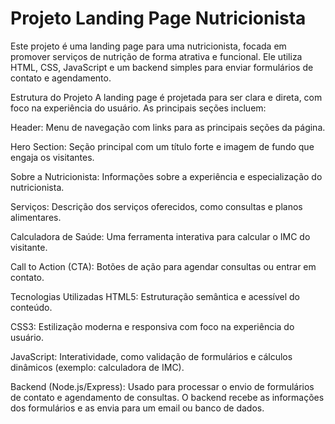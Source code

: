 # Projeto Landing Page Nutricionista

Este projeto é uma landing page para uma nutricionista, focada em promover serviços de nutrição de forma atrativa e funcional. Ele utiliza HTML, CSS, JavaScript e um backend simples para enviar formulários de contato e agendamento.

Estrutura do Projeto
A landing page é projetada para ser clara e direta, com foco na experiência do usuário. As principais seções incluem:

Header: Menu de navegação com links para as principais seções da página.

Hero Section: Seção principal com um título forte e imagem de fundo que engaja os visitantes.

Sobre a Nutricionista: Informações sobre a experiência e especialização do nutricionista.

Serviços: Descrição dos serviços oferecidos, como consultas e planos alimentares.

Calculadora de Saúde: Uma ferramenta interativa para calcular o IMC do visitante.

Call to Action (CTA): Botões de ação para agendar consultas ou entrar em contato.

Tecnologias Utilizadas
HTML5: Estruturação semântica e acessível do conteúdo.

CSS3: Estilização moderna e responsiva com foco na experiência do usuário.

JavaScript: Interatividade, como validação de formulários e cálculos dinâmicos (exemplo: calculadora de IMC).

Backend (Node.js/Express): Usado para processar o envio de formulários de contato e agendamento de consultas. O backend recebe as informações dos formulários e as envia para um email ou banco de dados.
